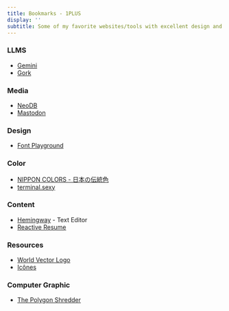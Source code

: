 ```yaml
---
title: Bookmarks - 1PLUS
display: ''
subtitle: Some of my favorite websites/tools with excellent design and UX that I highly recommend
---
```


<SubNav />

### LLMS

- [Gemini](https://gemini.google.com/)
- [Gork](https://grok.com/)

### Media

- [NeoDB](https://neodb.social/discover/)
- [Mastodon](https://mastodon.social/explore)

### Design

- [Font Playground](https://play.typedetail.com/)

### Color

- [NIPPON COLORS - 日本の伝統色](https://nipponcolors.com/)
- [terminal.sexy](https://terminal.sexy/)

### Content

- [Hemingway](http://www.hemingwayapp.com/) - Text Editor
- [Reactive Resume](https://rxresu.me/)

### Resources

- [World Vector Logo](https://worldvectorlogo.com/)
- [Icônes](http://icones.js.org/)

### Computer Graphic

- [The Polygon Shredder](https://www.clicktorelease.com/code/polygon-shredder/)
